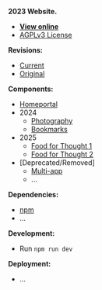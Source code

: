 **2023 Website.**
- **[View online](https://thefireflyer.vercel.app/)**
- [AGPLv3 License](LICENSE)

**Revisions:**
- [Current](https://thefireflyer.vercel.app/)
- [Original](https://test-6-41to72ftn-thefireflyer.vercel.app/)

**Components:**
- [Homeportal](https://thefireflyer.vercel.app/homeportal)
- 2024
  - [Photography](https://thefireflyer.vercel.app/2024/photography)
  - [Bookmarks](https://thefireflyer.vercel.app/2024/bookmarks)
- 2025
  - [Food for Thought 1](https://thefireflyer.vercel.app/2025/fft)
  - [Food for Thought 2](https://thefireflyer.vercel.app/2025/fft2)
- [Deprecated/Removed]
  - [Multi-app](https://test-6-41to72ftn-thefireflyer.vercel.app/app)
  - ...

**Dependencies:**
- [npm]()
- ...

**Development:**
- Run `npm run dev`

**Deployment:**
- ...
